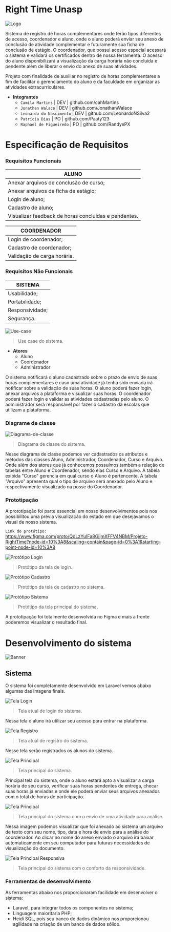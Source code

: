 # Right Time Unasp
![Logo](/imagesReadme/Logo.png "Right Time Logo")

Sistema de registro de horas complementares onde terão tipos diferentes de acesso, coordenador e aluno, onde o aluno poderá enviar seu anexo de conclusão de atividade complementar e futuramente sua ficha de conclusão de estágio. O coordenador, que possui acesso especial acessará o sistema e validará os certificados dentro de nossa ferramenta. O acesso do aluno disponibilizará a visualização da carga horária não concluída e pendente além de liberar o envio do anexo de suas atividades.

Projeto com finalidade de auxiliar no registro de horas complementares a fim de facilitar o gerenciamento do aluno e da faculdade em organizar as atividades extracurriculares.

* **Integrantes**
  * `Camila Martins`  | DEV | github.com/cahMartins
  * `Jonathan Walace` | DEV | github.com/JonathanWalace   
  * `Leonardo do Nascimento`  | DEV | github.com/LeonardoNSilva2   
  * `Patrícia Dias`   | PO | github.com/Paaty123   
  * `Raphael de Figueiredo`   | PO | github.com/RandyePX  

# Especificação de Requisitos

### Requisitos Funcionais
| **ALUNO** |
|-----------|
| Anexar arquivos de conclusão de curso; |
| Anexar arquivos de ficha de estágio; |
| Login de aluno; |
| Cadastro de aluno; |
| Visualizar feedback de horas concluídas e pendentes. |

| **COORDENADOR** |
|-----------------|
| Login de coordenador; |
| Cadastro de coordenador; |
| Validação de carga horária. |

### Requisitos Não Funcionais
| **SISTEMA** |
|-------------|
| Usabilidade; |
| Portabilidade; |
| Responsividade; |
| Segurança. |

![Use-case](/imagesReadme/Use-case.png "Caso de uso")
> Use case do sistema.

* **Atores**
  * Aluno
  * Coordenador
  * Administrador

O sistema notificará o aluno cadastrado sobre o prazo de envio de suas horas complementares e caso uma atividade já tenha sido enviada irá notificar sobre a validação de suas horas. O aluno poderá fazer login, anexar arquivos a plataforma e visualizar suas horas. O coordenador poderá fazer login e validar as atividades cadastradas pelo aluno. O administrador será responsável por fazer o cadastro da escolas que utilizam a plataforma.

### Diagrame de classe
![Diagrama-de-classe](/imagesReadme/Diagrama-de-classe.png "Diagrama de Classe")
> Diagrama de classe do sistema.

Nesse diagrama de classe podemos ver cadastrados os atributos e métodos das classes Aluno, Administrador, Coordenador, Curso e Arquivo. Onde além dos atores que já conhecemos possuímos também a relação de tabelas entre Aluno e Coordenador, sendo elas Curso e Arquivo. A tabela exibida "Curso" gerencia em qual curso o Aluno é pertencente. A tabela "Arquivo" apresenta qual o tipo de arquivo será anexado pelo Aluno e respectivamente visualizado na posse do Coordenador. 

### Prototipação

A prototipação foi parte essencial em nosso desenvolvimentos pois nos possibilitou uma prévia visualização do estado em que desejávamos o visual de nosso sistema.

`Link do protótipo:` https://www.figma.com/proto/QdLzYuIFa8GjjmXFFV4NBM/Projeto-RightTime?node-id=10%3A8&scaling=contain&page-id=0%3A1&starting-point-node-id=10%3A8


![Protótipo Login](/imagesReadme/Login.png "Tela de Protótipo - Login")
> Protótipo da tela de login.

![Protótipo Cadastro](/imagesReadme/Cadastro.png "Tela de Protótipo - Cadastro")
> Protótipo da tela de cadastro no sistema.

![Protótipo Sistema](/imagesReadme/Tela-principal.png "Tela de Protótipo - Principal")
> Protótipo da tela principal do sistema.

A prototipação foi totalmente desenvolvida no Figma e mais a frente poderemos visualizar o resultado final.

# Desenvolvimento do sistema

![Banner](/imagesReadme/Banner.png "Banner de horas complementares")

## Sistema

O sistema foi completamente desenvolvido em Laravel vemos abaixo algumas das imagens finais.

![Tela Login](/imagesReadme/telaLogin.jpg "Tela de Login")
> Tela atual de login do sistema.

Nessa tela o aluno irá utilizar seu acesso para entrar na plataforma.

![Tela Registro](/imagesReadme/telaRegistro.jpg "Tela de Registro")
> Tela atual de registro do sistema.

Nesse tela serão registrados os alunos do sistema.

![Tela Principal](/imagesReadme/telaPrincipal.jpg "Tela Principal")
> Tela principal do sistema.

Principal tela do sistema, onde o aluno estará apto a visualizar a carga horária de seu curso, verificar suas horas pendentes de entrega, checar suas horas já enviadas e onde ele poderá enviar seus arquivos anexados com o total de horas de participação.

![Tela Principal](/imagesReadme/telaPrincipal2.jpg "Tela Principal")
> Tela principal do sistema com o envio de uma atividade para análise.

Nessa imagem podemos visualizar que foi anexado ao sistema um arquivo de texto com seu nome, tipo, data e hora de envio para a análise do coordenador. Ao clicar no nome do anexo enviado o arquivo irá baixar automaticamente em seu computador para futuras necessidades de visualização do documento.

![Tela Principal Responsiva](/imagesReadme/responsivo2.jpg "Tela Principal Responsiva")
> Tela principal do sistema com o conforto da responsividade.

### Ferramentas de desenvolvimento
As ferramentas abaixo nos proporcionaram facilidade em desenvolver o sistema:
* Laravel, para integrar todos os componentes no sistema;
* Linguagem maioritaria PHP;
* Heidi SQL, pois seu banco de dados dinâmico nos proporcionou agilidade na criação de um banco de dados sólido.

